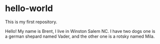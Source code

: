 # hello-world
This is my first repository.


Hello!
My name is Brent, I live in Winston Salem NC. I have two dogs one is a german shepard named Vader, and the other one is a rotsky named Mila. 

